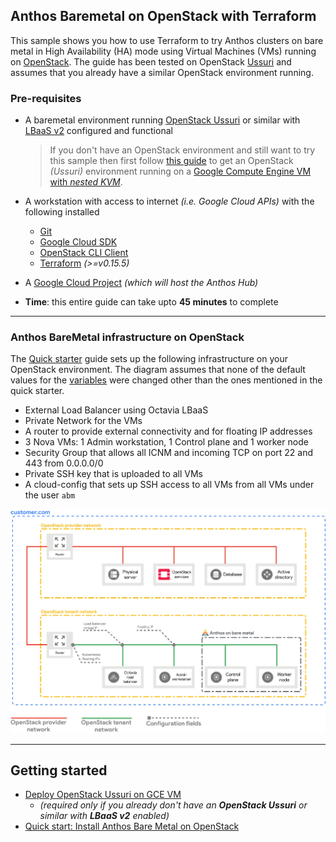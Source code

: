 ## Anthos Baremetal on OpenStack with Terraform

This sample shows you how to use Terraform to try Anthos clusters on bare
metal in High Availability (HA) mode using Virtual Machines (VMs) running on
[OpenStack](https://www.openstack.org/). The guide has been tested on OpenStack
[Ussuri](https://releases.openstack.org/ussuri/index.html) and assumes that you
already have a similar OpenStack environment running.

### Pre-requisites
- A baremetal environment running [OpenStack Ussuri](https://releases.openstack.org/ussuri/index.html)
  or similar with [LBaaS v2](https://docs.openstack.org/mitaka/networking-guide/config-lbaas.html)
  configured and functional
  > If you don't have an OpenStack environment and still want to try this sample
    then first follow [this guide](/anthos-bm-openstack-terraform/docs/install_openstack_on_gce.md)
    to get an OpenStack _(Ussuri)_ environment running on a [Google Compute Engine VM with _nested KVM_](https://cloud.google.com/compute/docs/instances/nested-virtualization/overview).

- A workstation with access to internet _(i.e. Google Cloud APIs)_ with the
  following installed
  - [Git](https://www.atlassian.com/git/tutorials/install-git)
  - [Google Cloud SDK](https://cloud.google.com/sdk/docs/install)
  - [OpenStack CLI Client](https://docs.openstack.org/newton/user-guide/common/cli-install-openstack-command-line-clients.html)
  - [Terraform](https://learn.hashicorp.com/tutorials/terraform/install-cli) _(>=v0.15.5)_

- A [Google Cloud Project](https://console.cloud.google.com/cloud-resource-manager) _(which will host the Anthos Hub)_
- **Time**: this entire guide can take upto **45 minutes** to complete

---
### Anthos BareMetal infrastructure on OpenStack

The [Quick starter](docs/quickstart.md) guide sets up the following infrastructure on your OpenStack environment. The diagram assumes that none of the default values for the [variables](variables.tf) were changed other than the ones mentioned in the quick starter.
- External Load Balancer using Octavia LBaaS
- Private Network for the VMs
- A router to provide external connectivity and for floating IP addresses
- 3 Nova VMs: 1 Admin workstation, 1 Control plane and 1 worker node
- Security Group that allows all ICNM and incoming TCP on port 22 and 443 from 0.0.0.0/0
- Private SSH key that is uploaded to all VMs
- A cloud-config that sets up SSH access to all VMs from all VMs under
  the user `abm`

<p align="center">
  <img src="docs/images/openstack-setup.png">
</p>

---
## Getting started

- [Deploy OpenStack Ussuri on GCE VM](/anthos-bm-openstack-terraform/docs/install_openstack_on_gce.md)
  - _(required only if you already don't have an **OpenStack Ussuri** or similar with **LBaaS v2** enabled)_
- [Quick start: Install Anthos Bare Metal on OpenStack](docs/quickstart.md)
